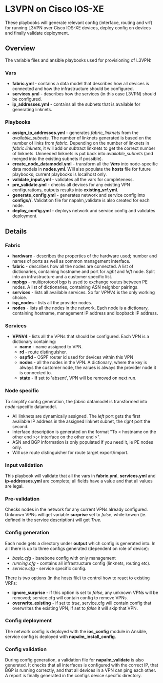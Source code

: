 # L3VPN on Cisco IOS-XE
These playbooks will generate relevant config (interface, routing and vrf) for running L3VPN over Cisco IOS-XE devices, deploy config on devices and finally validate deployment.

## Overview
The variable files and ansible playbooks used for provisioning of L3VPN:

### Vars
* **fabric.yml** - contains a data model that describes how all devices is connected and how the infrastructure should be configured.
* **services.yml** - describes how the services (in this case L3VPN) should be configured.
* **ip_addresses.yml** - contains all the subnets that is available for generating linknets.

### Playbooks
* **assign_ip_addresses.yml** - generates *fabric_linknets* from the *available_subnets*. The number of linknets generated is based on the number of links from *fabric*. 
Depending on the number of linknets in *fabric linknets*, it will add or subtract linknets to get the correct number of linknets. Unneeded linknets is put back into *available_subnets* (and merged into the existing subnets if possible).
* **create_node_datamodel.yml** - transform all the _**Vars**_ into node-specific data models in **nodes.yml**. Will also populate the **hosts** file for future playbooks; current playbooks is localhost only.
* **validate_input.yml** - validates all the vars for completeness.
* **pre_validate.yml** - checks all devices for any existing VPN configurations, outputs results into **existing_vrf.yml**.
* **generate_config.yml** - generates network and service config into **configs/<hostname>/**. Validation file for napalm_validate is also created for each node.
* **deploy_config.yml** - deploys network and service config and validates deployment.

## Details

### Fabric
* **hardware** - describes the properties of the hardware used; number and names of ports as well as common management interface.
* **fabric** - describes how all the nodes are connected. A list of dictionaries, containing hostname and port for *right* and *left* node. Split into an infrastructure and a customer specific list.
* **mpbgp** - multiprotocol bgp is used to exchange routes between PE nodes. A list of dictionaries, containing ASN neighbor pairings. 
* **services** - lists all available services. So far *VPNV4* is the only working choice.
* **isp_nodes** - lists all the provider nodes.
* **nodes** - lists all the nodes in the network. Each node is a dictionary, containing hostname, management IP address and loopback IP address.

### Services
* **VPNV4** - lists all the VPNs that should be configured. Each VPN is a dictionary containing:
    * **name** - name assigned to VPN.
    * **rd** - route distinguisher.
    * **ospfid** - OSPF router id used for devices within this VPN
    * **nodes** - all the nodes in the VPN. A dictionary, where the key is always the customer node, the values is always the provider node it is connected to.
    * **state** - If set to 'absent', VPN will be removed on next run.

### Node specific
To simplify config generation, the *fabric* datamodel is transformed into *node*-specific datamodel.
* All linknets are dynamically assigned. The *left* port gets the first available IP address in the assigned linknet subnet, the *right* port the second.
* Interface description is generated on the format "To < hostname on the other end >;< interface on the other end >".
* ASN and BGP information is only populated if you need it, ie PE nodes only.
* Will use route distinguisher for route target export/import.

### Input validation
This playbook will validate that all the vars in **fabric.yml**, **services.yml** and **ip-addresses.yml** are complete; all fields have a value and that all values are legal.

### Pre-validation
Checks nodes in the network for any current VPNs already configured. Unknown VPNs will get variable **surprise** set to *false*, while knwon (ie. defined in the service description) will get *True*.

### Config generation
Each node gets a directory under **output** which config is generated into. In all there is up to three configs generated (dependent on role of device):
  * *basic.cfg* - barebone config with only management
  * *running.cfg* - contains all infrastructure config (linknets, routing etc).
  * *service.cfg* - service specific config.

There is two options (in the hosts file) to control how to react to existing VRFs:
* **ignore_surprise** - if this option is set to *false*, any unknown VPNs will be removed; service.cfg will contain config to remove VPNs.
*  **overwrite_existing** - if set to *true*, service.cfg will contain config that overwrites the existing VPN, if set to *false* it will skip that VPN.

### Config deployment
The network config is deployed with the **ios_config** module in Ansible, service config is deployed with **napalm_install_config**.

### Config validation
During config generation, a validation file for **napalm_validate** is also generated. It checks that all interfaces is configured with the correct IP, that BGP is running correctly, and that all devices in a VPN can ping each other. A report is finally generated in the configs device specific directory.